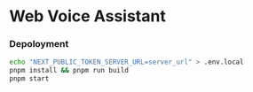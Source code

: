 # Web Voice Assistant

### Depoloyment

```sh
echo "NEXT_PUBLIC_TOKEN_SERVER_URL=server_url" > .env.local
pnpm install && pnpm run build
pnpm start
```